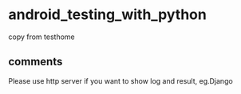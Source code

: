 # android_testing_with_python
copy from testhome

## comments
Please use http server if you want to show log and result, eg.Django


